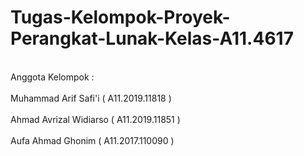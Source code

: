 # Tugas-Kelompok-Proyek-Perangkat-Lunak-Kelas-A11.4617
<br> Anggota Kelompok : </br>
<br> Muhammad Arif Safi'i ( A11.2019.11818 )</br>
<br> Ahmad Avrizal Widiarso ( A11.2019.11851 )</br>
<br> Aufa Ahmad Ghonim ( A11.2017.110090 )</br>
